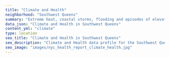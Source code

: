 ```yaml
---
title: "Climate and Health"
neighborhood: "Southwest Queens"
summary: "Extreme heat, coastal storms, flooding and episodes of elevated ozone are climate-related hazards that may increase with climate change and have important public health impacts in New York City. Extreme weather can cause power outages, which also threaten public health. This report provides neighborhood indicators of climate-related hazards, vulnerability and health impacts."
data_json: "Climate and Health in Southwest Queens"
content_yml: "climate"
type: location
seo_title: "Climate and Health in Southwest Queens"
seo_description: "Climate and Health data profile for the Southwest Queens neighborhood of NYC."
seo_image: "images/nyc_health_report_climate_health.jpg"
---
```

